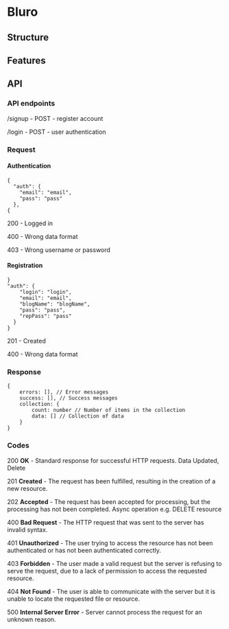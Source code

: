 # Bluro

## Structure

## Features

## API

### API endpoints

/signup - POST - register account

/login - POST - user authentication

### Request

#### Authentication

```
{
  "auth": {
    "email": "email",
    "pass": "pass"
  },
{
```

200 - Logged in

400 - Wrong data format

403 - Wrong username or password

#### Registration

```
}
"auth": {
    "login": "login",
    "email": "email",
    "blogName": "blogName",
    "pass": "pass",
    "repPass": "pass"
  }
}
```

201 - Created

400 - Wrong data format

### Response

```
{
    errors: [], // Error messages
    success: [], // Success messages
    collection: {
        count: number // Number of items in the collection
        data: [] // Collection of data
    }
}
```

### Codes

200 **OK** - Standard response for successful HTTP requests. Data Updated, Delete

201 **Created** - The request has been fulfilled, resulting in the creation of a new resource.

202 **Accepted** - The request has been accepted for processing, but the processing has not been completed. Async operation e.g. DELETE resource

400 **Bad Request** - The HTTP request that was sent to the server has invalid syntax.

401 **Unauthorized** - The user trying to access the resource has not been authenticated or has not been authenticated correctly.

403 **Forbidden** - The user made a valid request but the server is refusing to serve the request, due to a lack of permission to access the requested resource.

404 **Not Found** - The user is able to communicate with the server but it is unable to locate the requested file or resource.

500 **Internal Server Error** - Server cannot process the request for an unknown reason.
